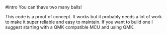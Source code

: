 #intro
You can'thave two many balls!  

This code is a proof of concept. It works but it probably needs a lot of work to make it super reliable and easy to maintain. 
If you want to build  one I suggest starting with a QMK compatible MCU and using QMK. 
